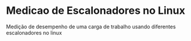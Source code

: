 # Medicao de Escalonadores no Linux
Medição de desempenho de uma carga de trabalho usando diferentes escalonadores no linux
